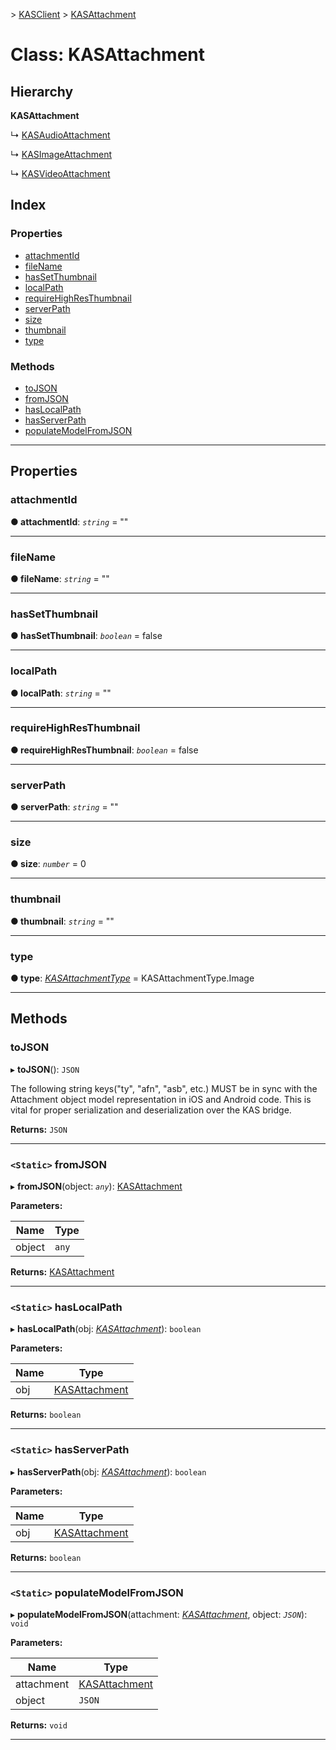 [](../README.md) > [KASClient](../modules/kasclient.md) > [KASAttachment](../classes/kasclient.kasattachment.md)

# Class: KASAttachment

## Hierarchy

**KASAttachment**

↳  [KASAudioAttachment](kasclient.kasaudioattachment.md)

↳  [KASImageAttachment](kasclient.kasimageattachment.md)

↳  [KASVideoAttachment](kasclient.kasvideoattachment.md)

## Index

### Properties

* [attachmentId](kasclient.kasattachment.md#attachmentid)
* [fileName](kasclient.kasattachment.md#filename)
* [hasSetThumbnail](kasclient.kasattachment.md#hassetthumbnail)
* [localPath](kasclient.kasattachment.md#localpath)
* [requireHighResThumbnail](kasclient.kasattachment.md#requirehighresthumbnail)
* [serverPath](kasclient.kasattachment.md#serverpath)
* [size](kasclient.kasattachment.md#size)
* [thumbnail](kasclient.kasattachment.md#thumbnail)
* [type](kasclient.kasattachment.md#type)
### Methods

* [toJSON](kasclient.kasattachment.md#tojson)
* [fromJSON](kasclient.kasattachment.md#fromjson)
* [hasLocalPath](kasclient.kasattachment.md#haslocalpath)
* [hasServerPath](kasclient.kasattachment.md#hasserverpath)
* [populateModelFromJSON](kasclient.kasattachment.md#populatemodelfromjson)

---

## Properties

<a id="attachmentid"></a>

###  attachmentId

**● attachmentId**: *`string`* = ""

___

<a id="filename"></a>

###  fileName

**● fileName**: *`string`* = ""

___

<a id="hassetthumbnail"></a>

###  hasSetThumbnail

**● hasSetThumbnail**: *`boolean`* = false

___

<a id="localpath"></a>

###  localPath

**● localPath**: *`string`* = ""

___

<a id="requirehighresthumbnail"></a>

###  requireHighResThumbnail

**● requireHighResThumbnail**: *`boolean`* = false

___

<a id="serverpath"></a>

###  serverPath

**● serverPath**: *`string`* = ""

___

<a id="size"></a>

###  size

**● size**: *`number`* = 0

___

<a id="thumbnail"></a>

###  thumbnail

**● thumbnail**: *`string`* = ""

___

<a id="type"></a>

###  type

**● type**: *[KASAttachmentType](../enums/kasclient.kasattachmenttype.md)* =  KASAttachmentType.Image

___

## Methods

<a id="tojson"></a>

###  toJSON

▸ **toJSON**(): `JSON`

The following string keys("ty", "afn", "asb", etc.) MUST be in sync with the Attachment object model representation in iOS and Android code. This is vital for proper serialization and deserialization over the KAS bridge.

**Returns:** `JSON`

___

<a id="fromjson"></a>

### `<Static>` fromJSON

▸ **fromJSON**(object: *`any`*): [KASAttachment](kasclient.kasattachment.md)

**Parameters:**

| Name | Type |
| ------ | ------ |
| object | `any` |

**Returns:** [KASAttachment](kasclient.kasattachment.md)

___

<a id="haslocalpath"></a>

### `<Static>` hasLocalPath

▸ **hasLocalPath**(obj: *[KASAttachment](kasclient.kasattachment.md)*): `boolean`

**Parameters:**

| Name | Type |
| ------ | ------ |
| obj | [KASAttachment](kasclient.kasattachment.md) |

**Returns:** `boolean`

___

<a id="hasserverpath"></a>

### `<Static>` hasServerPath

▸ **hasServerPath**(obj: *[KASAttachment](kasclient.kasattachment.md)*): `boolean`

**Parameters:**

| Name | Type |
| ------ | ------ |
| obj | [KASAttachment](kasclient.kasattachment.md) |

**Returns:** `boolean`

___

<a id="populatemodelfromjson"></a>

### `<Static>` populateModelFromJSON

▸ **populateModelFromJSON**(attachment: *[KASAttachment](kasclient.kasattachment.md)*, object: *`JSON`*): `void`

**Parameters:**

| Name | Type |
| ------ | ------ |
| attachment | [KASAttachment](kasclient.kasattachment.md) |
| object | `JSON` |

**Returns:** `void`

___

